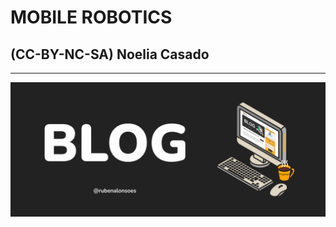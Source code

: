 # MOBILE ROBOTICS            

## (CC-BY-NC-SA) Noelia Casado

-----------

<div align="">
  <a href="https://github.com/Noeliacj/Noeliacj.github.io.git">
    <img src="resources/blog-Noelia.png"
    width="600"
    alt="Link to Blog">
  </a>
</div>
